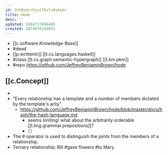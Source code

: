 ```yaml
---
id: 2nt0smcrhjuif6vlv9vksmr
title: Hode
desc: ''
updated: 1694717496485
created: 1674676194052
---
```


- [[c.software.Knowledge-Base]]
- #dead
- [[p.writtenIn]] [[t.cs.languages.haskell]]
- #class [[t.cs.graph.semantic-hypergraph]] [[t.km.pkm]]
- #repo https://github.com/JeffreyBenjaminBrown/hode

## [[c.Concept]]

- 
- "Every relationship has a template and a number of members dictated by the template's arity"
  - https://github.com/JeffreyBenjaminBrown/hode/blob/master/docs/hash/the-hash-language.md
    - seems limiting! what about the arbitrarily orderable [[t.ling.grammar.prepositions]]?
    - [ ] 
- The # operator is used to distinguish the joints from the members of a relationship.
- Ternary relationship: Bill #gave flowers #to Mary